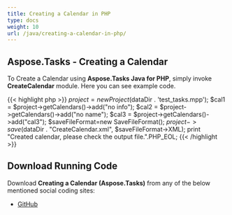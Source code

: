 ```yaml
---
title: Creating a Calendar in PHP
type: docs
weight: 10
url: /java/creating-a-calendar-in-php/
---
```


## **Aspose.Tasks - Creating a Calendar**
To Create a Calendar using **Aspose.Tasks Java for PHP**, simply invoke **CreateCalendar** module. Here you can see example code.

{{< highlight php >}}
$project = new Project($dataDir . 'test_tasks.mpp');
$cal1 = $project->getCalendars()->add("no info");
$cal2 = $project->getCalendars()->add("no name");
$cal3 = $project->getCalendars()->add("cal3");
$saveFileFormat=new SaveFileFormat();
$project->save($dataDir . "CreateCalendar.xml", $saveFileFormat->XML);
print "Created calendar, please check the output file.".PHP_EOL;
{{< /highlight >}}

## **Download Running Code**
Download **Creating a Calendar (Aspose.Tasks)** from any of the below mentioned social coding sites:

- [GitHub](https://github.com/aspose-tasks/Aspose.Tasks-for-Java/blob/master/Plugins/Aspose_Tasks_Java_for_PHP/src/aspose/tasks/WorkingWithCalendars/CreateCalendar.php)
